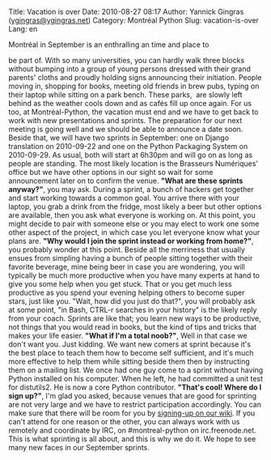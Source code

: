 Title: Vacation is over
Date: 2010-08-27 08:17
Author: Yannick Gingras (ygingras@ygingras.net)
Category: Montréal Python
Slug: vacation-is-over
Lang: en

<!--:en-->Montréal in September is an enthralling an time and place to
be part of. With so many universities, you can hardly walk three blocks
without bumping into a group of young persons dressed with their grand
parents' cloths and proudly holding signs announcing their initiation.
People moving in, shopping for books, meeting old friends in brew pubs,
typing on their laptop while sitting on a park bench. These parks,  are
slowly left behind as the weather cools down and as cafés fill up once
again. For us too, at Montréal-Python, the vacation must end and we have
to get back to work with new presentations and sprints. The preparation
for our next meeting is going well and we should be able to announce a
date soon. Beside that, we will have two sprints in September: one on
Django translation on 2010-09-22 and one on the Python Packaging System
on 2010-09-29. As usual, both will start at 6h30pm and will go on as
long as people are standing. The most likely location is the Brasseurs
Numériques' office but we have other options in our sight so wait for
some announcement later on to confirm the venue. **"What are these
sprints anyway?"**, you may ask. During a sprint, a bunch of hackers get
together and start working towards a common goal. You arrive there with
your laptop, you grab a drink from the fridge, most likely a beer but
other options are available, then you ask what everyone is working on.
At this point, you might decide to pair with someone else or you may
elect to work one some other aspect of the project, in which case you
let everyone know what your plans are. **"Why would I join the sprint
instead or working from home?"**, you probably wonder at this point.
Beside all the merriness that usually ensues from simpling having a
bunch of people sitting together with their favorite beverage, mine
being beer in case you are wondering, you will typically be much more
productive when you have many experts at hand to give you some help when
you get stuck. That or you get much less productive as you spend your
evening helping others to become super stars, just like you. "Wait, how
did you just do that?", you will probably ask at some point, "in Bash,
CTRL-r searches in your history" is the likely reply from your coach.
Sprints are like that; you learn new ways to be productive, not things
that you would read in books, but the kind of tips and tricks that makes
your life easier. **"What if I'm a total noob?"**, Well in that case we
don't want you. Just kidding. We want new comers at sprint because it's
the best place to teach them how to become self sufficient, and it's
much more effective to help them while sitting beside them then by
instructing them on a mailing list. We once had one guy come to a sprint
without having Python installed on his computer. When he left, he had
committed a unit test for distutils2. He is now a core Python
contributor. **"That's cool! Where do I sign up?"**, I'm glad you asked,
because venues that are good for sprinting are not very large and we
have to restrict participation accordingly. You can make sure that there
will be room for you by [signing-up on our wiki][]. If you can't attend
for one reason or the other, you can always work with us remotely and
coordinate by IRC, on \#montreal-python on irc.freenode.net. This is
what sprinting is all about, and this is why we do it. We hope to see
many new faces in our September sprints.

  [signing-up on our wiki]: http://wiki.montrealpython.org/index.php/Sprints
